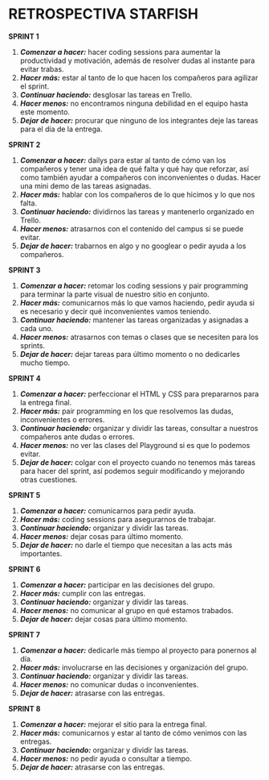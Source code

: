 # RETROSPECTIVA STARFISH

**SPRINT 1**
1. ***Comenzar a hacer:*** hacer coding sessions para aumentar la productividad y motivación, además de resolver dudas al instante para evitar trabas.
2. ***Hacer más:*** estar al tanto de lo que hacen los compañeros para agilizar el sprint.
3. ***Continuar haciendo:*** desglosar las tareas en Trello.
4. ***Hacer menos:*** no encontramos ninguna debilidad en el equipo hasta este momento.
5. ***Dejar de hacer:*** procurar que ninguno de los integrantes deje las tareas para el día de la entrega.


**SPRINT 2**
1. ***Comenzar a hacer:*** dailys para estar al tanto de cómo van los compañeros y tener una idea de qué falta y qué hay que reforzar, así como también ayudar a compañeros con inconvenientes o dudas. Hacer una mini demo de las tareas asignadas.
2. ***Hacer más:*** hablar con los compañeros de lo que hicimos y lo que nos falta.
3. ***Continuar haciendo:*** dividirnos las tareas y mantenerlo organizado en Trello.
4. ***Hacer menos:*** atrasarnos con el contenido del campus si se puede evitar.
5. ***Dejar de hacer:*** trabarnos en algo y no googlear o pedir ayuda a los compañeros.


**SPRINT 3**
1. ***Comenzar a hacer:*** retomar los coding sessions y pair programming para terminar la parte visual de nuestro sitio en conjunto.
2. ***Hacer más:*** comunicarnos más lo que vamos haciendo, pedir ayuda si es necesario y decir qué inconvenientes vamos teniendo.
3. ***Continuar haciendo:*** mantener las tareas organizadas y asignadas a cada uno.
4. ***Hacer menos:*** atrasarnos con temas o clases que se necesiten para los sprints.
5. ***Dejar de hacer:*** dejar tareas para último momento o no dedicarles mucho tiempo.

**SPRINT 4**
1. ***Comenzar a hacer:*** perfeccionar el HTML y CSS para prepararnos para la entrega final.
2. ***Hacer más:*** pair programming en los que resolvemos las dudas, inconvenientes o errores.
3. ***Continuar haciendo:*** organizar y dividir las tareas, consultar a nuestros compañeros ante dudas o errores.
4. ***Hacer menos:*** no ver las clases del Playground si es que lo podemos evitar.
5. ***Dejar de hacer:*** colgar con el proyecto cuando no tenemos más tareas para hacer del sprint, así podemos seguir modificando y mejorando otras cuestiones.

**SPRINT 5**
1. ***Comenzar a hacer:*** comunicarnos para pedir ayuda.
2. ***Hacer más:*** coding sessions para asegurarnos de trabajar.
3. ***Continuar haciendo:*** organizar y dividir las tareas.
4. ***Hacer menos:*** dejar cosas para último momento.
5. ***Dejar de hacer:*** no darle el tiempo que necesitan a las acts más importantes.

**SPRINT 6**
1. ***Comenzar a hacer:*** participar en las decisiones del grupo.
2. ***Hacer más:*** cumplir con las entregas.
3. ***Continuar haciendo:*** organizar y dividir las tareas.
4. ***Hacer menos:*** no comunicar al grupo en qué estamos trabados.
5. ***Dejar de hacer:*** dejar cosas para último momento.

**SPRINT 7**
1. ***Comenzar a hacer:*** dedicarle más tiempo al proyecto para ponernos al día.
2. ***Hacer más:*** involucrarse en las decisiones y organización del grupo.
3. ***Continuar haciendo:*** organizar y dividir las tareas.
4. ***Hacer menos:*** no comunicar dudas o inconvenientes.
5. ***Dejar de hacer:*** atrasarse con las entregas.

**SPRINT 8**
1. ***Comenzar a hacer:*** mejorar el sitio para la entrega final.
2. ***Hacer más:*** comunicarnos y estar al tanto de cómo venimos con las entregas.
3. ***Continuar haciendo:*** organizar y dividir las tareas.
4. ***Hacer menos:*** no pedir ayuda o consultar a tiempo.
5. ***Dejar de hacer:*** atrasarse con las entregas.
